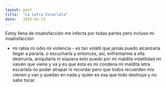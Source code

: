 ```yaml
---
layout: post
title:  "La Letra Escarlata"
date:   2015-01-13
---
```


Estoy llena de insatisfacción
me infecta por todas partes 
pero incluso mi insatisfacción
- mi rabia mi odio mi violencia -
es tan volátil
que jamás puedo alcanzarla
llegar a pararla,
o escucharla
y entonces, así,
enfrentarme a ella
destruirla, aniquilarla
ni siquiera esto puedo 
por mi maldita volatilidad
mi vaivén que viene y va
y es que ésta es mi condena
mi maldita letra escarlata
no poder atrapar
ni recordar
pero que todos recuerden
mis vienen y van
y quedan en nada
y quién es esa
que todo destruye
y no sabe tocar.